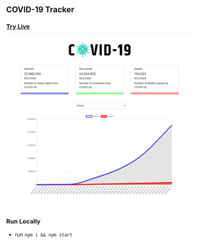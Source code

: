 
## COVID-19 Tracker

### [Try Live](https://crona-tracker.netlify.app/)

![Screenshot](./src/img/screen.png)


### Run Locally 

* run `npm i && npm start`
